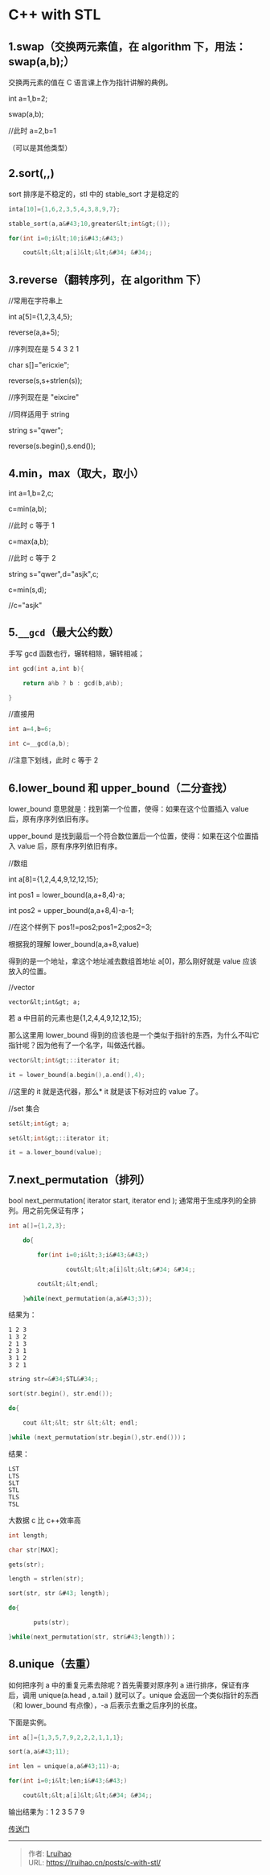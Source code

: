 # C&#43;&#43; with STL


## 1.swap（交换两元素值，在 algorithm 下，用法：swap(a,b);）

交换两元素的值在 C 语言课上作为指针讲解的典例。

int a=1,b=2;

swap(a,b);

//此时 a=2,b=1

（可以是其他类型）

## 2.sort(,,)

sort 排序是不稳定的，stl 中的 stable_sort 才是稳定的

```c
inta[10]={1,6,2,3,5,4,3,8,9,7};

stable_sort(a,a&#43;10,greater&lt;int&gt;());

for(int i=0;i&lt;10;i&#43;&#43;)

    cout&lt;&lt;a[i]&lt;&lt;&#34; &#34;;
```

## 3.reverse（翻转序列，在 algorithm 下）

//常用在字符串上

int a[5]={1,2,3,4,5};

reverse(a,a&#43;5);

//序列现在是 5 4 3 2 1

char s[]=&#34;ericxie&#34;;

reverse(s,s&#43;strlen(s));

//序列现在是 &#34;eixcire&#34;

//同样适用于 string

string s=&#34;qwer&#34;;

reverse(s.begin(),s.end());

## 4.min，max（取大，取小）

int a=1,b=2,c;

c=min(a,b);

//此时 c 等于 1

c=max(a,b);

//此时 c 等于 2

string s=&#34;qwer&#34;,d=&#34;asjk&#34;,c;

c=min(s,d);

//c=&#34;asjk&#34;

## 5.`__gcd`（最大公约数）

手写 gcd 函数也行，辗转相除，辗转相减；

```c
int gcd(int a,int b){

    return a%b ? b : gcd(b,a%b);

}
```

//直接用

```c
int a=4,b=6;

int c=__gcd(a,b);
```

//注意下划线，此时 c 等于 2

## 6.lower_bound 和 upper_bound（二分查找）

lower_bound 意思就是：找到第一个位置，使得：如果在这个位置插入 value 后，原有序序列依旧有序。

upper_bound 是找到最后一个符合数位置后一个位置，使得：如果在这个位置插入 value 后，原有序序列依旧有序。

//数组

int a[8]={1,2,4,4,9,12,12,15};

int pos1 = lower_bound(a,a&#43;8,4)-a;

int pos2 = upper_bound(a,a&#43;8,4)-a-1;

//在这个样例下 pos1!=pos2;pos1=2;pos2=3;

根据我的理解 lower_bound(a,a&#43;8,value)

得到的是一个地址，拿这个地址减去数组首地址 a[0]，那么刚好就是 value 应该放入的位置。

//vector

`vector&lt;int&gt; a;`

若 a 中目前的元素也是{1,2,4,4,9,12,12,15};

那么这里用 lower_bound 得到的应该也是一个类似于指针的东西，为什么不叫它指针呢？因为他有了一个名字，叫做迭代器。

```c
vector&lt;int&gt;::iterator it;

it = lower_bound(a.begin(),a.end(),4);
```

//这里的 it 就是迭代器，那么\* it 就是该下标对应的 value 了。

//set 集合

```c
set&lt;int&gt; a;

set&lt;int&gt;::iterator it;

it = a.lower_bound(value);
```

## 7.next_permutation（排列）

bool next_permutation( iterator start, iterator end ); 通常用于生成序列的全排列。用之前先保证有序；

```c
int a[]={1,2,3};

    do{

        for(int i=0;i&lt;3;i&#43;&#43;)

                cout&lt;&lt;a[i]&lt;&lt;&#34; &#34;;

        cout&lt;&lt;endl;

    }while(next_permutation(a,a&#43;3));
```

结果为：

    1 2 3
    1 3 2
    2 1 3
    2 3 1
    3 1 2
    3 2 1

```c
string str=&#34;STL&#34;;

sort(str.begin(), str.end());

do{

    cout &lt;&lt; str &lt;&lt; endl;

}while (next_permutation(str.begin(),str.end()))；
```

结果：

    LST
    LTS
    SLT
    STL
    TLS
    TSL

大数据 c 比 c&#43;&#43;效率高

```c
int length;

char str[MAX];

gets(str);

length = strlen(str);

sort(str, str &#43; length);

do{

       puts(str);

}while(next_permutation(str, str&#43;length))；
```

## 8.unique（去重）

如何把序列 a 中的重复元素去除呢？首先需要对原序列 a 进行排序，保证有序后，调用 unique(a.head , a.tail ) 就可以了。unique 会返回一个类似指针的东西（和 lower_bound 有点像），-a 后表示去重之后序列的长度。

下面是实例。

```c
int a[]={1,3,5,7,9,2,2,2,1,1,1};

sort(a,a&#43;11);

int len = unique(a,a&#43;11)-a;

for(int i=0;i&lt;len;i&#43;&#43;)

    cout&lt;&lt;a[i]&lt;&lt;&#34; &#34;;
```

输出结果为：1 2 3 5 7 9

[传送门](https://weibo.com/ttarticle/p/show?id=2309404241150725776250&amp;mod=zwenzhang)


---

> 作者: [Lruihao](https://github.com/Lruihao)  
> URL: https://lruihao.cn/posts/c-with-stl/  


